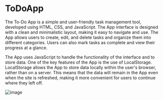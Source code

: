 # ToDoApp
The To-Do App is a simple and user-friendly task management tool, developed using HTML, CSS, and JavaScript. The App interface is designed with a clean and minimalistic layout, making it easy to navigate and use. The App allows users to create, edit, and delete tasks and organize them into different categories. Users can also mark tasks as complete and view their progress at a glance.

The App uses JavaScript to handle the functionality of the interface and to store data. One of the key features of the App is the use of LocalStorage. LocalStorage allows the App to store data locally within the user's browser, rather than on a server. This means that the data will remain in the App even when the site is refreshed, making it more convenient for users to continue where they left off.

![image](https://user-images.githubusercontent.com/64769412/211819996-e0b3fb02-2e30-44ed-9350-f3e897033e00.png)
